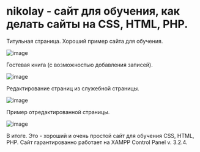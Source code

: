 # nikolay - сайт для обучения, как делать сайты на CSS, HTML, PHP.

Титульная страница. Хороший пример сайта для обучения.

![image](https://user-images.githubusercontent.com/10297748/155682101-92a2915c-5dc5-42f3-aa60-d91cea9858e8.png)

Гостевая книга (с возможностью добавления записей).

![image](https://user-images.githubusercontent.com/10297748/155681907-e4419a44-9f7d-4d49-a1ca-a467c0549889.png)

Редактирование страниц из служебной страницы.

![image](https://user-images.githubusercontent.com/10297748/155681626-4076a822-2fad-4fae-ac37-b508e4a4859d.png)

Пример отредактированной страницы.

![image](https://user-images.githubusercontent.com/10297748/155682669-2f08b29b-105c-42a6-907c-f60a98d0e32b.png)

В итоге. Это - хороший и очень простой сайт для обучения CSS, HTML, PHP. Сайт гарантированно работает на XAMPP Control Panel v. 3.2.4.
